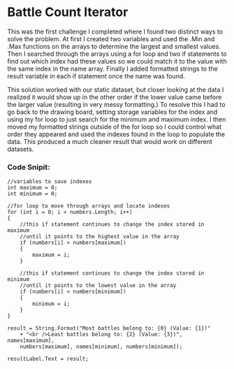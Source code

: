 # Battle Count Iterator
This was the first challenge I completed where I found two distinct ways to solve the problem. At first I created two variables and used the .Min and .Max functions on the arrays to determine the largest and smallest values. Then I searched through the arrays using a for loop and two if statements to find out which index had these values so we could match it to the value with the same index in the name array. Finally I added formatted strings to the result variable in each if statement once the name was found.
  
This solution worked with our static dataset, but closer looking at the data I realized it would show up in the other order if the lower value came before the larger value (resulting in very messy formatting.) To resolve this I had to go back to the drawing board, setting storage variables for the index and using my for loop to just search for the minimum and maximum index. I then moved my formatted strings outside of the for loop so I could control what order they appeared and used the indexes found in the loop to populate the data. This produced a much cleaner result that would work on different datasets. 
  
### Code Snipit:
    //variables to save indexes
    int maximum = 0;
    int minimum = 0;

    //for loop to move through arrays and locate indexes
    for (int i = 0; i < numbers.Length; i++)
    {
        //this if statement continues to change the index stored in maximum
        //until it points to the highest value in the array
        if (numbers[i] > numbers[maximum])
        {
            maximum = i;
        }

        //this if statement continues to change the index stored in minimum
        //until it points to the lowest value in the array
        if (numbers[i] < numbers[minimum])
        {
            minimum = i;
        }
    }

    result = String.Format("Most battles belong to: {0} (Value: {1})"
        + "<br />Least battles belong to: {2} (Value: {3})", names[maximum], 
        numbers[maximum], names[minimum], numbers[minimum]);

    resultLabel.Text = result;
